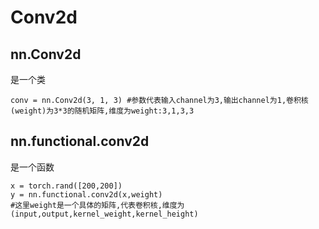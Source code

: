 # Conv2d

## nn.Conv2d
是一个类
```
conv = nn.Conv2d(3, 1, 3) #参数代表输入channel为3,输出channel为1,卷积核(weight)为3*3的随机矩阵,维度为weight:3,1,3,3
```

## nn.functional.conv2d
是一个函数
```
x = torch.rand([200,200])
y = nn.functional.conv2d(x,weight)
#这里weight是一个具体的矩阵,代表卷积核,维度为(input,output,kernel_weight,kernel_height)
